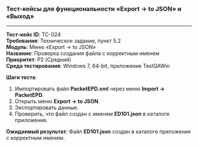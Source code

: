 ### Тест-кейсы для функциональности «Export -> to JSON» и «Выход»

---

**Тест-кейс ID**: TC-024  
**Требования**: Техническое задание, пункт 5.2  
**Модуль**: Меню «Export -> to JSON»  
**Название**: Проверка создания файла с корректным именем  
**Приоритет**: P2 (Средний)  
**Среда тестирования**: Windows 7, 64-bit, приложение TestQAWin  

**Шаги теста**:
1. Импортировать файл **PacketEPD.xml** через меню **Import -> PacketEPD**.
2. Открыть меню **Export -> to JSON**.
3. Экспортировать данные.
4. Проверить, что файл создан с именем **ED101.json** в каталоге приложения.

**Ожидаемый результат**: Файл **ED101.json** создан в каталоге приложения с корректным именем.

